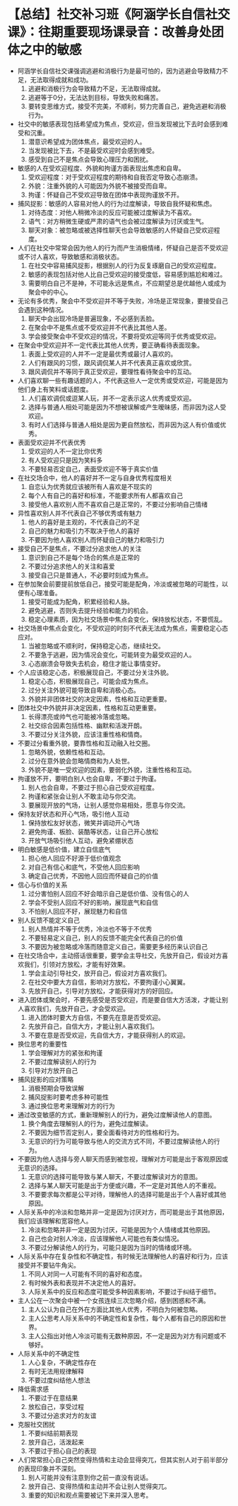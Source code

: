 # 【总结】社交补习班《阿涵学长自信社交课》：往期重要现场课录音：改善身处团体之中的敏感

-   阿涵学长自信社交课强调逃避和消极行为是最可怕的，因为逃避会导致精力不足，无法取得成就和成功。
    1.  逃避和消极行为会导致精力不足，无法取得成就。
    2.  逃避等于0分，无法达到目标，导致失败和痛苦。
    3.  要转变思维方式，接受不完美，不顺利，努力完善自己，避免逃避和消极行为。
-   社交中的敏感表现包括希望成为焦点，受欢迎，但当发现被比下去时会感到难受和沉重。
    1.  潜意识希望成为团体焦点，最受欢迎的人。
    2.  当发现被比下去，不是最受欢迎时会感到难受。
    3.  感受到自己不是焦点会导致心理压力和困扰。
-   敏感的人在受欢迎程度、外貌和拘谨方面表现出焦虑和自卑。
    1.  受欢迎程度：对于受欢迎程度的期待和自我否定导致心态崩溃。
    2.  外貌：注重外貌的人可能因为外貌不被接受而自卑。
    3.  拘谨：怀疑自己不受欢迎导致在团体中表现拘谨放不开。
-   捕风捉影：敏感的人容易对他人的行为过度解读，导致自我怀疑和焦虑。
    1.  对待态度：对他人稍微冷淡的反应可能被过度解读为不喜欢。
    2.  语气：对方稍微生硬或严肃的语气也会被过度解读为讨厌或生气。
    3.  聊天对象：被忽略或被选择性聊天也会导致敏感的人怀疑自己受欢迎程度。
-   人们在社交中常常会因为他人的行为而产生消极情绪，怀疑自己是否不受欢迎或不讨人喜欢，导致敏感和消极状态。
    1.  在社交中容易捕风捉影，根据别人的行为反复琢磨自己的受欢迎程度。
    2.  敏感的表现包括对他人比自己受欢迎的接受度低，容易感到尴尬和难过。
    3.  需要明白自己不是神，不可能永远是焦点，不应期望总是优越他人或成为聚会中的中心。
-   无论有多优秀，聚会中不受欢迎并不等于失败，冷场是正常现象，要接受自己会遇到这种情况。
    1.  聊天中会出现冷场是普遍现象，不必感到丢脸。
    2.  在聚会中不是焦点或不受欢迎并不代表比其他人差。
    3.  学会接受聚会中不受欢迎的情况，不要将受欢迎等同于优秀或受欢迎。
-   在聚会中受欢迎并不一定代表比其他人优秀，要正确看待表面现象。
    1.  表面上受欢迎的人并不一定是最优秀或最讨人喜欢的。
    2.  人们有跟风的习惯，跟风调侃某人并不代表真正喜欢或欣赏。
    3.  跟风调侃并不等同于真正受欢迎，要理性看待聚会中的互动。
-   人们喜欢聊一些有趣话题的人，不代表这些人一定优秀或受欢迎，可能是因为他们身上有笑料或话题度。
    1.  人们喜欢调侃或逗某人玩，并不一定表示这人优秀或受欢迎。
    2.  选择与普通人相处可能是因为不想被误解或产生暧昧感，而非因为这人受欢迎。
    3.  有时人们选择与普通人相处是因为更自然放松，而非因为这人有价值或优秀。
-   表面受欢迎并不代表优秀
    1.  受欢迎的人不一定比你优秀
    2.  有人受欢迎只是因为笑料多
    3.  不要轻易否定自己，表面受欢迎不等于真实价值
-   在社交场合中，他人的喜好并不一定与自身优秀程度相关
    1.  自恋认为优秀就应该被所有人喜欢是不现实的
    2.  每个人有自己的喜好和标准，不能要求所有人都喜欢自己
    3.  接受他人喜欢别人而不喜欢自己是正常的，不要过分影响自己情绪
-   异性喜欢别人并不代表自己不够优秀或有魅力
    1.  他人的喜好是主观的，不代表自己的不足
    2.  自己的魅力和吸引力不取决于他人的喜好
    3.  不要因为他人喜欢别人而怀疑自己的魅力和吸引力
-   接受自己不是焦点，不要过分追求他人的关注
    1.  意识到自己不是每个场合的焦点是正常的
    2.  不要过分追求他人的关注和喜爱
    3.  接受自己只是普通人，不必要时刻成为焦点。
-   在参加聚会前要提前放低自己，接受可能是配角，冷淡或被忽略的可能性，以便有心理准备。
    1.  接受可能成为配角，积累经验和人脉。
    2.  避免逃避，否则失去提升经验和能力的机会。
    3.  稳定心理素质，因为社交场景中焦点会变化，保持放松状态，不要慌乱。
-   社交场景中焦点会变化，不受欢迎的时刻不代表无法成为焦点，需要稳定心态应对。
    1.  当被忽略或不顺利时，保持稳定心态，继续社交。
    2.  不要急于逃避，因为情况会变化，可能转变为最受欢迎的人。
    3.  心态崩溃会导致失去机会，稳住才能让事情变好。
-   个人应该稳定心态，积极展现自己，不要过分关注外貌。
    1.  稳定心态，积极展现自己，可能会成为焦点。
    2.  过分关注外貌可能导致自卑和消极心态。
    3.  外貌并非团体社交的决定因素，性格和互动更重要。
-   团体社交中外貌并非决定因素，性格和互动更重要。
    1.  长得漂亮或帅气也可能被冷落或忽略。
    2.  社交综合因素包括性格、幽默和活泼开朗。
    3.  不要过分关注外貌，应该注重性格和情商。
-   不要过分看重外貌，要靠性格和互动融入社交圈。
    1.  忽略外貌，依赖性格和互动。
    2.  过分在意外貌会忽略情商和为人处世。
    3.  外貌不是唯一受欢迎的因素，要弱化外貌，注重性格和互动。
-   拘谨放不开，要明白别人也会自卑，不要过于拘谨。
    1.  别人也会自卑，不要过于担心自己受欢迎程度。
    2.  拘谨和紧张会让别人不敢主动与你交流。
    3.  要展现开放的气场，让别人感觉你易相处，愿意与你交流。
-   保持友好状态和开心气场，吸引他人互动
    1.  保持放松友好状态，微笑并调动开心气场
    2.  避免拘谨、板脸、装酷等状态，让自己开心放松
    3.  开放气场吸引他人互动，避免紧绷状态
-   明白敏感是低价值，建立自信底气
    1.  担心他人回应不好源于低价值观念
    2.  对自己有信心和底气，不受他人回应影响
    3.  确定自己优秀，不因他人回应而怀疑自己的价值
-   信心与价值的关系
    1.  过分害怕别人回应不好会暗示自己是低价值、没有信心的人
    2.  学会不受别人回应不好的影响，展现底气和自信
    3.  不怕别人回应不好，展现魅力和自信
-   别人反馈不能定义自己
    1.  别人热情并不等于优秀，冷淡也不等于不优秀
    2.  不要轻易定义自己，别人的反馈不能完全代表自己的价值
    3.  不要因为被忽略或冷落而随意定义自己，需要更多经历来认识自己
-   在社交场合中，主动搭话很重要，要学会主导社交，先放开自己，假设对方喜欢我们，引领对方放松，才能有好效果。
    1.  学会主动引导社交，放开自己，假设对方喜欢我们。
    2.  在社交中要大方自信，影响对方放松，不要拘谨小心翼翼。
    3.  先放开自己，引导对方放松，才能获得对方的好回应。
-   进入团体或聚会时，不要先感受是否受欢迎，而是要自信大方活泼，才能让别人喜欢我们，先放开自己，才会受欢迎。
    1.  进入团体时要大方自信，不要先在意是否受欢迎。
    2.  先放开自己，自信大方，才能让别人喜欢我们。
    3.  不要在意是否受欢迎，先自信大方，才能获得别人的欢迎。
-   换位思考的重要性
    1.  学会理解对方的紧张和拘谨
    2.  不要过度解读别人的行为
    3.  引导对方放开自己
-   捕风捉影的应对策略
    1.  消极预期会导致误解
    2.  捕风捉影时要考虑多种可能性
    3.  通过换位思考来理解对方的行为
-   通过改变敏感的方式，重新理解别人的行为，避免过度解读他人的意图。
    1.  换个角度去理解别人的行为，避免过度解读。
    2.  不要因为细节否定别人，要全面看待对方的性格和行为。
    3.  无意识的行为可能导致与他人的交流方式不同，不要过度解读他人的行为。
-   不要因为他人选择与旁人聊天而感到被忽视，理解对方可能是出于客观原因或无意识的选择。
    1.  无意识的选择可能导致与某人聊天，不要过度解读对方的意图。
    2.  选择与某人聊天可能是出于方便或兴趣，不一定是对其他人的不重视。
    3.  不要要求每次都是公平对待，理解他人的选择可能是出于个人喜好或其他原因。
-   人际关系中的冷淡和忽略并非一定是因为讨厌对方，而可能是出于其他原因，我们应该理解和宽容他人。
    1.  冷淡和忽略并非一定是因为讨厌，可能是因为个人情绪或其他原因。
    2.  自己也会对别人冷淡，应该理解他人可能也有类似情况。
    3.  不要过分解读他人的行为，可能只是因为当时的情绪或环境。
-   人际关系中存在复杂性和不确定性，有时候无法理解他人的喜好和行为，应该接受并不要钻牛角尖。
    1.  不同人对同一人可能有不同的喜好和态度。
    2.  有时候外表和表现并不决定他人的喜好。
    3.  人际关系中的反应和态度可能受多种因素影响，不要过于纠结于细节。
-   主人公在一次聚会中被一个女孩连续三次忽略介绍，感到困惑和不满。
    1.  主人公认为自己在外在方面比其他人优秀，不明白为何被忽略。
    2.  主人公思考人际关系中的不确定性和复杂性，每个人都有自己的原因和世界。
    3.  主人公指出对他人冷淡可能有无数种原因，不一定是因为对方有问题或不够好。
-   人际关系中的不确定性
    1.  人心复杂，不确定性存在
    2.  有时无法用规律解释
    3.  不要过度纠结他人想法
-   降低需求感
    1.  不要过于在意结果
    2.  放松自己，享受过程
    3.  不要过分追求对方的友谊
-   克服社交困扰
    1.  不要纠结前期表现
    2.  放开自己，活泼起来
    3.  不要过于担心自己的表现
-   人们常常担心自己突然变得热情和主动会显得突兀，但其实别人对于前半部分的表现印象并不深刻。
    1.  别人可能并没有注意到你之前一直没有说话。
    2.  放开自己、变得热情和主动并不会让别人觉得突兀。
    3.  重要的知识和观点需要被记下来并深入思考。